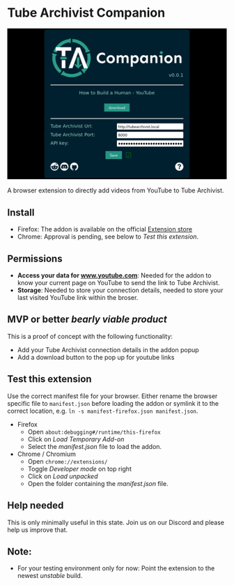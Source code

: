 # Tube Archivist Companion

![popup screenshot](assets/screenshot.png?raw=true "Tube Archivist Companion Popup") 

A browser extension to directly add videos from YouTube to Tube Archivist.

## Install
- Firefox: The addon is available on the official [Extension store](https://addons.mozilla.org/en-US/firefox/addon/tubearchivist-companion/)
- Chrome: Approval is pending, see below to *Test this extension*.

## Permissions
- **Access your data for www.youtube.com**: Needed for the addon to know your current page on YouTube to send the link to Tube Archivist.
- **Storage**: Needed to store your connection details, needed to store your last visited YouTube link within the broser. 

## MVP or better *bearly viable product*
This is a proof of concept with the following functionality:
- Add your Tube Archivist connection details in the addon popup
- Add a download button to the pop up for youtube links

## Test this extension
Use the correct manifest file for your browser. Either rename the browser specific file to `manifest.json` before loading the addon or symlink it to the correct location, e.g. `ln -s manifest-firefox.json manifest.json`.
- Firefox
  - Open `about:debugging#/runtime/this-firefox`
  - Click on *Load Temporary Add-on*
  - Select the *manifest.json* file to load the addon. 
- Chrome / Chromium
  - Open `chrome://extensions/`
  - Toggle *Developer mode* on top right
  - Click on *Load unpacked*
  - Open the folder containing the *manifest.json* file.

## Help needed
This is only minimally useful in this state. Join us on our Discord and please help us improve that.

## Note:
- For your testing environment only for now: Point the extension to the newest *unstable* build.
